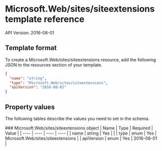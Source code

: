 # Microsoft.Web/sites/siteextensions template reference
API Version: 2016-08-01
## Template format

To create a Microsoft.Web/sites/siteextensions resource, add the following JSON to the resources section of your template.

```json
{
  "name": "string",
  "type": "Microsoft.Web/sites/siteextensions",
  "apiVersion": "2016-08-01"
}
```
## Property values

The following tables describe the values you need to set in the schema.

<a id="Microsoft.Web/sites/siteextensions" />
### Microsoft.Web/sites/siteextensions object
|  Name | Type | Required | Value |
|  ---- | ---- | ---- | ---- |
|  name | string | Yes |  |
|  type | enum | Yes | Microsoft.Web/sites/siteextensions |
|  apiVersion | enum | Yes | 2016-08-01 |

